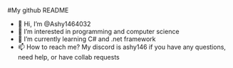 #My github README
- 👋 Hi, I’m @Ashy1464032
- 👀 I’m interested in programming and computer science
- 🌱 I’m currently learning C# and .net framework
- 📫 How to reach me? My discord is ashy146 if you have any questions, need help, or have collab requests

